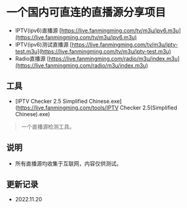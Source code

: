 # 一个国内可直连的直播源分享项目
- IPTV(ipv6)直播源 [https://live.fanmingming.com/tv/m3u/ipv6.m3u](https://live.fanmingming.com/tv/m3u/ipv6.m3u)
- IPTV(ipv6)测试直播源 [https://live.fanmingming.com/tv/m3u/iptv-test.m3u](https://live.fanmingming.com/tv/m3u/iptv-test.m3u)
- Radio直播源 [https://live.fanmingming.com/radio/m3u/index.m3u](https://live.fanmingming.com/radio/m3u/index.m3u)
## 工具
- [IPTV Checker 2.5 Simplified Chinese.exe](https://live.fanmingming.com/tools/IPTV Checker 2.5(Simplified Chinese).exe)
> 一个直播源检测工具。
## 说明
- 所有直播源均收集于互联网，内容仅供测试。
## 更新记录
- 2022.11.20
